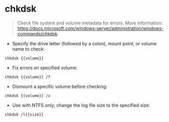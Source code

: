 # chkdsk

> Check file system and volume metadata for errors.
> More information: <https://docs.microsoft.com/windows-server/administration/windows-commands/chkdsk>.

- Specify the drive letter (followed by a colon), mount point, or volume name to check:

`chkdsk {{volume}}`

- Fix errors on specified volume:

`chkdsk {{volume}} /f`

- Dismount a specific volume before checking:

`chkdsk {{volume}} /x`

- Use with NTFS only; change the log file size to the specified size:

`chkdsk /l{{size}}`
